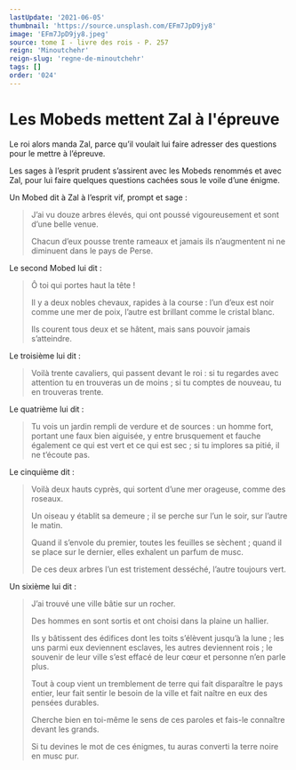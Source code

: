 ```yaml
---
lastUpdate: '2021-06-05'
thumbnail: 'https://source.unsplash.com/EFm7JpD9jy8'
image: 'EFm7JpD9jy8.jpeg'
source: tome I - livre des rois - P. 257
reign: 'Minoutchehr'
reign-slug: 'regne-de-minoutchehr'
tags: []
order: '024'
---
```


# Les Mobeds mettent Zal à l'épreuve

Le roi alors manda Zal, parce qu’il voulait lui faire adresser des questions pour le mettre à l’épreuve.

Les sages à l’esprit prudent s’assirent avec les Mobeds renommés et avec Zal, pour lui faire quelques questions cachées sous le voile d’une énigme.

Un Mobed dit à Zal à l’esprit vif, prompt et sage :

> J’ai vu douze arbres élevés, qui ont poussé vigoureusement et sont d’une belle venue.
>
> Chacun d’eux pousse trente rameaux et jamais ils n’augmentent ni ne diminuent dans le pays de Perse.

Le second Mobed lui dit :

> Ô toi qui portes haut la tête !
>
> Il y a deux nobles chevaux, rapides à la course : l’un d’eux est noir comme une mer de poix, l’autre est brillant comme le cristal blanc.
>
> Ils courent tous deux et se hâtent, mais sans pouvoir jamais s’atteindre.

Le troisième lui dit :

> Voilà trente cavaliers, qui passent devant le roi : si tu regardes avec attention tu en trouveras un de moins ; si tu comptes de nouveau, tu en trouveras trente.

Le quatrième lui dit :

> Tu vois un jardin rempli de verdure et de sources : un homme fort, portant une faux bien aiguisée, y entre brusquement et fauche également ce qui est vert et ce qui est sec ; si tu implores sa pitié, il ne t’écoute pas.

Le cinquième dit :

> Voilà deux hauts cyprès, qui sortent d’une mer orageuse, comme des roseaux.
>
> Un oiseau y établit sa demeure ; il se perche sur l’un le soir, sur l’autre le matin.
>
> Quand il s’envole du premier, toutes les feuilles se sèchent ; quand il se place sur le dernier, elles exhalent un parfum de musc.
>
> De ces deux arbres l’un est tristement desséché, l’autre toujours vert.

Un sixième lui dit :

> J’ai trouvé une ville bâtie sur un rocher.
>
> Des hommes en sont sortis et ont choisi dans la plaine un hallier.
>
> Ils y bâtissent des édifices dont les toits s’élèvent jusqu’à la lune ; les uns parmi eux deviennent esclaves, les autres deviennent rois ; le souvenir de leur ville s’est effacé de leur cœur et personne n’en parle plus.
>
> Tout à coup vient un tremblement de terre qui fait disparaître le pays entier, leur fait sentir le besoin de la ville et fait naître en eux des pensées durables.
>
> Cherche bien en toi-même le sens de ces paroles et fais-le connaître devant les grands.
>
> Si tu devines le mot de ces énigmes, tu auras converti la terre noire en musc pur.
